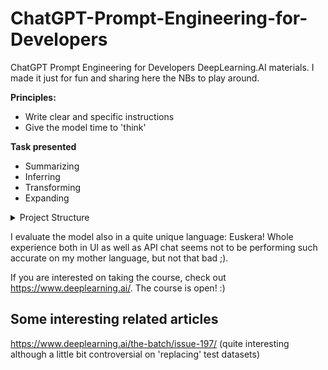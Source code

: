 # ChatGPT-Prompt-Engineering-for-Developers
ChatGPT Prompt Engineering for Developers DeepLearning.AI materials. I made it just for fun and sharing here the NBs to play around.


**Principles:**

- Write clear and specific instructions
- Give the model time to 'think'

**Task presented**
- Summarizing
- Inferring
- Transforming
- Expanding

<details>
<summary>Project Structure</summary>

<pre>
<code>
chatgpt/
├── notebooks/
│   ├── guidelines.ipynb
│   └── ...
├── docs/
│   ├── requirements.txt
└── ...
</code>
</pre>

</details>

I evaluate the model also in a quite unique language: Euskera! Whole experience both in UI as well as API chat seems not to be performing such accurate on my mother language, but not that bad ;).

If you are interested on taking the course, check out https://www.deeplearning.ai/. The course is open! :) 


## Some interesting related articles

https://www.deeplearning.ai/the-batch/issue-197/ (quite interesting although a little bit controversial on 'replacing' test datasets)